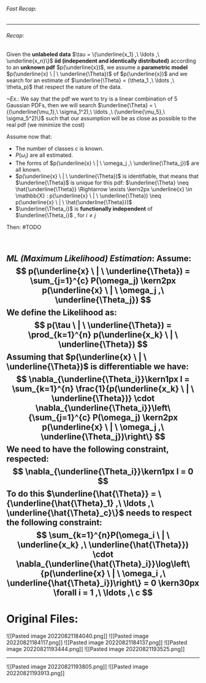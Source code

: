###### Fast Recap:

---
###### Recap:
Given the **unlabeled data** $\tau = \{\underline{x_1} ,\ \ldots ,\ \underline{x_n}\}$ **iid (independent and identically distributed)** according to an **unknown pdf** $p(\underline{x})$, we assume a **parametric model** $p(\underline{x} \ | \ \underline{\Theta})$ of $p(\underline{x})$ and we search for an estimate of $\underline{\Theta} = (\theta_1 ,\ \ldots ,\ \theta_p)$ that respect the nature of the data.

*~Ex.:* We say that the pdf we want to try is a linear combination of 5 Gaussian PDFs, then we will search $\underline{\Theta} = \{(\underline{\mu_1},\ \sigma_1^2),\ \ldots ,\ (\underline{\mu_5},\ \sigma_5^2)\}$ such that our assumption will be as close as possible to the real pdf (we minimize the cost)

Assume now that:
- The number of classes $c$ is known.
- $P(\omega_i)$ are all estimated.
- The forms of $p(\underline{x} \ | \ \omega_j ,\ \underline{\Theta_j})$ are all known.
- $p(\underline{x} \ | \ \underline{\Theta})$ is identifiable, that means that $\underline{\Theta}$ is unique for this pdf: $\underline{\Theta} \neq \hat{\underline{\Theta}} \Rightarrow \exists \kern2px \underline{x} \in \mathbb{X} : p(\underline{x} \ | \ \underline{\Theta}) \neq p(\underline{x} \ | \ \hat{\underline{\Theta}})$ 
- $\underline{\Theta_i}$ is **functionally independent** of $\underline{\Theta_i}$ , for $i \neq j$

Then:
#TODO 

<br>

***ML (Maximum Likelihood) Estimation***:
Assume:
$$
p(\underline{x} \ | \ \underline{\Theta}) = \sum_{j=1}^{c} P(\omega_j) \kern2px p(\underline{x} \ | \ \omega_j ,\ \underline{\Theta_j})
$$
We define the **Likelihood** as:
$$
p(\tau \ | \ \underline{\Theta}) = \prod_{k=1}^{n} p(\underline{x_k} \ | \ \underline{\Theta})
$$
Assuming that $p(\underline{x} \ | \ \underline{\Theta})$ is differentiable we have:
$$
\nabla_{\underline{\Theta_i}}\kern1px l = \sum_{k=1}^{n} \frac{1}{p(\underline{x_k} \ | \ \underline{\Theta})} \cdot \nabla_{\underline{\Theta_i}}\left\{\sum_{j=1}^{c} P(\omega_j) \kern2px p(\underline{x} \ | \ \omega_j ,\ \underline{\Theta_j})\right\}
$$
We need to have the following constraint, respected:
$$
\nabla_{\underline{\Theta_i}}\kern1px l = 0
$$
To do this $\underline{\hat{\Theta}} = \{\underline{\hat{\Theta}_1} ,\ \ldots ,\ \underline{\hat{\Theta}_c}\}$ needs to respect the following constraint:
$$
\sum_{k=1}^{n}P(\omega_i \ | \ \underline{x_k} ,\ \underline{\hat{\Theta}}) \cdot
\nabla_{\underline{\hat{\Theta}_i}}\log\left\{p(\underline{x} \ | \ \omega_i ,\ \underline{\hat{\Theta}_i})\right\} = 0 \kern30px \forall i = 1 ,\ \ldots ,\ c
$$
---
# Original Files:
![[Pasted image 20220821184040.png]]
![[Pasted image 20220821184117.png]]
![[Pasted image 20220821184137.png]]
![[Pasted image 20220821193444.png]]
![[Pasted image 20220821193525.png]]

---
![[Pasted image 20220821193805.png]]
![[Pasted image 20220821193913.png]]
